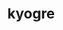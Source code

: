 ---
id: 382
title: kyogre
types: [water]
image: https://raw.githubusercontent.com/PokeAPI/sprites/master/sprites/pokemon/382.png
---